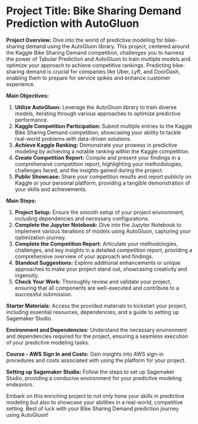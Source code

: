 # **Project Title: Bike Sharing Demand Prediction with AutoGluon**

**Project Overview:**
Dive into the world of predictive modeling for bike-sharing demand using the AutoGluon library. This project, centered around the Kaggle Bike Sharing Demand competition, challenges you to harness the power of Tabular Prediction and AutoGluon to train multiple models and optimize your approach to achieve competitive rankings. Predicting bike-sharing demand is crucial for companies like Uber, Lyft, and DoorDash, enabling them to prepare for service spikes and enhance customer experience.

**Main Objectives:**
1. **Utilize AutoGluon:** Leverage the AutoGluon library to train diverse models, iterating through various approaches to optimize predictive performance.
2. **Kaggle Competition Participation:** Submit multiple entries to the Kaggle Bike Sharing Demand competition, showcasing your ability to tackle real-world problems with data-driven solutions.
3. **Achieve Kaggle Ranking:** Demonstrate your prowess in predictive modeling by achieving a notable ranking within the Kaggle competition.
4. **Create Competition Report:** Compile and present your findings in a comprehensive competition report, highlighting your methodologies, challenges faced, and the insights gained during the project.
5. **Public Showcase:** Share your competition results and report publicly on Kaggle or your personal platform, providing a tangible demonstration of your skills and achievements.

**Main Steps:**
1. **Project Setup:** Ensure the smooth setup of your project environment, including dependencies and necessary configurations.
2. **Complete the Jupyter Notebook:** Dive into the Jupyter Notebook to implement various iterations of models using AutoGluon, capturing your optimization journey.
3. **Complete the Competition Report:** Articulate your methodologies, challenges, and key insights in a detailed competition report, providing a comprehensive overview of your approach and findings.
4. **Standout Suggestions:** Explore additional enhancements or unique approaches to make your project stand out, showcasing creativity and ingenuity.
5. **Check Your Work:** Thoroughly review and validate your project, ensuring that all components are well-executed and contribute to a successful submission.

**Starter Materials:**
Access the provided materials to kickstart your project, including essential resources, dependencies, and a guide to setting up Sagemaker Studio.

**Environment and Dependencies:**
Understand the necessary environment and dependencies required for the project, ensuring a seamless execution of your predictive modeling tasks.

**Course - AWS Sign In and Costs:**
Gain insights into AWS sign-in procedures and costs associated with using the platform for your project.

**Setting up Sagemaker Studio:**
Follow the steps to set up Sagemaker Studio, providing a conducive environment for your predictive modeling endeavors.

Embark on this enriching project to not only hone your skills in predictive modeling but also to showcase your abilities in a real-world, competitive setting. Best of luck with your Bike Sharing Demand prediction journey using AutoGluon!